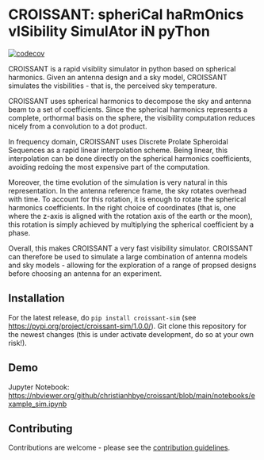# CROISSANT: spheriCal haRmOnics vISibility SimulAtor iN pyThon

[![codecov](https://codecov.io/gh/christianhbye/croissant/branch/main/graph/badge.svg?token=pj1hkgcazd)](https://codecov.io/gh/christianhbye/croissant)

CROISSANT is a rapid visiblity simulator in python based on spherical harmonics. Given an antenna design and a sky model, CROISSANT simulates the visbilities - that is, the perceived sky temperature.

CROISSANT uses spherical harmonics to decompose the sky and antenna beam to a set of coefficients. Since the spherical harmonics represents a complete, orthormal basis on the sphere, the visibility computation reduces nicely from a convolution to a dot product.

In frequency domain, CROISSANT uses Discrete Prolate Spheroidal Sequences as a rapid linear interpolation scheme. Being linear, this interpolation can be done directly on the spherical harmonics coefficients, avoiding redoing the most expensive part of the computation.

Moreover, the time evolution of the simulation is very natural in this representation. In the antenna reference frame, the sky rotates overhead with time. To account for this rotation, it is enough to rotate the spherical harmonics coefficients. In the right choice of coordinates (that is, one where the z-axis is aligned with the rotation axis of the earth or the moon), this rotation is simply achieved by multiplying the spherical coefficient by a phase.

Overall, this makes CROISSANT a very fast visibility simulator. CROISSANT can therefore be used to simulate a large combination of antenna models and sky models - allowing for the exploration of a range of propsed designs before choosing an antenna for an experiment.

## Installation
For the latest release, do `pip install croissant-sim` (see https://pypi.org/project/croissant-sim/1.0.0/). Git clone this repository for the newest changes (this is under activate development, do so at your own risk!).

## Demo
Jupyter Notebook: https://nbviewer.org/github/christianhbye/croissant/blob/main/notebooks/example_sim.ipynb

## Contributing
Contributions are welcome - please see the [contribution guidelines](https://github.com/christianhbye/croissant/blob/add_contributing/CONTRIBUTING.md).
